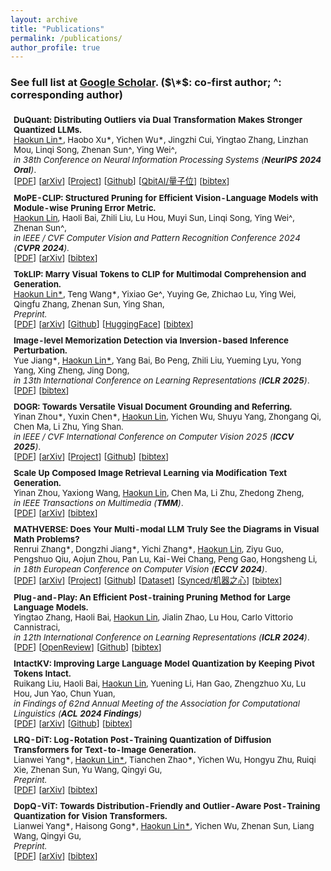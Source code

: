 ```yaml
---
layout: archive
title: "Publications"
permalink: /publications/
author_profile: true
---
```


<!-- {% if author.googlescholar %}
  You can also find my articles on <u><a href="{{author.googlescholar}}">my Google Scholar profile</a>.</u>
{% endif %}

{% include base_path %}

{% for post in site.publications reversed %}
  {% include archive-single.html %}
{% endfor %} -->

### See full list at [Google Scholar](https://scholar.google.com/citations?user=7DnpUlIAAAAJ). ($\*$: co-first author;  ^: corresponding author)

<table style="width:100%;border:None;border-spacing:0px;border-collapse:separate;margin-right:0;margin-left:0;font-size:0.95em;">
  <tr>
    <td style="padding:5px;width:70%;vertical-align:middle;border-right:none;border-bottom:none;">
      <b>DuQuant: Distributing Outliers via Dual Transformation Makes Stronger Quantized LLMs.</b> 
      <br>
      <u>Haokun Lin*</u>, Haobo Xu*, Yichen Wu*, Jingzhi Cui, Yingtao Zhang, Linzhan Mou, Linqi Song, Zhenan Sun^, Ying Wei^,
      <br>
      <i>in 38th Conference on Neural Information Processing Systems (<b>NeurIPS 2024 Oral</b>)</i>. 
      <br>
      [<a href="https://arxiv.org/pdf/2406.01721">PDF</a>]
      [<a href="https://arxiv.org/abs/2406.01721">arXiv</a>]
      [<a href="https://duquant.github.io/">Project</a>]
      [<a href="https://github.com/Hsu1023/DuQuant">Github</a>]
      [<a href="https://mp.weixin.qq.com/s/lM4HeylIivW8c2o5f6J8wg">QbitAI/量子位</a>] 
      [<a href="https://scholar.googleusercontent.com/scholar.bib?q=info:7ed_gRMZ2K8J:scholar.google.com/&output=citation&scisdr=ClGb7WsHEJj5ikR5kvs:AFWwaeYAAAAAZ_t_ivuNiaHr_MEN49QUocTVDlA&scisig=AFWwaeYAAAAAZ_t_isLaMkGx5aFWqySHBsqSer8&scisf=4&ct=citation&cd=-1&hl=en">bibtex</a>]
    </td>
    <!-- <td style="padding:10px;width:30%;vertical-align:middle;border-right:none;border-bottom:none;">
      <a href="/images/.png">
      <img src='/images/.png' width="300">
      </a>
    </td> -->
  </tr>

  <tr>
    <td style="padding:5px;width:70%;vertical-align:middle;border-right:none;border-bottom:none;">
      <b>MoPE-CLIP: Structured Pruning for Efficient Vision-Language Models with Module-wise Pruning Error Metric.</b>
      <br>
      <u>Haokun Lin</u>, Haoli Bai, Zhili Liu, Lu Hou, Muyi Sun, Linqi Song, Ying Wei^, Zhenan Sun^,
      <br>
      <i>in IEEE / CVF Computer Vision and Pattern Recognition Conference 2024 (<b>CVPR 2024</b>).</i>
      <br>
      [<a href="https://arxiv.org/pdf/2403.07839">PDF</a>]
      [<a href="https://arxiv.org/abs/2403.07839">arXiv</a>] 
      [<a href="https://scholar.googleusercontent.com/scholar.bib?q=info:8JMVX1X1EywJ:scholar.google.com/&output=citation&scisdr=ClGb7WsHEJj5ikR5qgY:AFWwaeYAAAAAZ_t_sgZf0jXNAehvp4b2wptIGY0&scisig=AFWwaeYAAAAAZ_t_snJf8JYEvv0mKJP1MpwYz5s&scisf=4&ct=citation&cd=-1&hl=en">bibtex</a>]
    </td>
    <!-- <td style="padding:10px;width:30%;vertical-align:middle;border-right:none;border-bottom:none;">
      <a href="/images/.png">
      <img src='/images/.png' width="300">
      </a>
    </td> -->
  </tr>


  <tr>
    <td style="padding:5px;width:70%;vertical-align:middle;border-right:none;border-bottom:none;">
      <b>TokLIP: Marry Visual Tokens to CLIP for Multimodal Comprehension and Generation.
      </b> 
      <br>
      <u>Haokun Lin*</u>, Teng Wang*, Yixiao Ge^, Yuying Ge, Zhichao Lu, Ying Wei, Qingfu Zhang, Zhenan Sun, Ying Shan,
      <br>
      <i>Preprint.</i>
      <br>
      [<a href="https://arxiv.org/pdf/2505.05422">PDF</a>]
      [<a href="https://arxiv.org/abs/2505.05422">arXiv</a>]
      [<a href="https://github.com/TencentARC/TokLIP">Github</a>]
      [<a href="https://huggingface.co/TencentARC/TokLIP">HuggingFace</a>]
      [<a href="https://scholar.googleusercontent.com/scholar.bib?q=info:2jh9qMaPVHgJ:scholar.google.com/&output=citation&scisdr=CgJucTIaELH0-YZ6j7Q:AAZF9b8AAAAAaER8l7RVHkiAdDbJTnz4PHg6yzY&scisig=AAZF9b8AAAAAaER8l7zmvc2_dhPOTNHwlrwvm-Y&scisf=4&ct=citation&cd=-1&hl=en">bibtex</a>]
    </td>
    <!-- <td style="padding:10px;width:30%;vertical-align:middle;border-right:none;border-bottom:none;">
      <a href="/images/.png">
      <img src='/images/.png' width="300">
      </a>
    </td> -->
  </tr>

  <tr>
    <td style="padding:5px;width:70%;vertical-align:middle;border-right:none;border-bottom:none;">
      <b>Image-level Memorization Detection via Inversion-based Inference Perturbation.</b> 
      <br>
      Yue Jiang*, <u>Haokun Lin*</u>, Yang Bai, Bo Peng, Zhili Liu, Yueming Lyu, Yong Yang, Xing Zheng, Jing Dong,
      <br>
      <i>in 13th International Conference on Learning Representations (<b>ICLR 2025</b>)</i>. 
      <br>
      [<a href="https://openreview.net/pdf?id=vwOq7twk7L">PDF</a>]
      [<a href="https://scholar.googleusercontent.com/scholar.bib?q=info:QLPWAqSZxR0J:scholar.google.com/&output=citation&scisdr=ClGb7WsaEJj5ikR5wk0:AFWwaeYAAAAAZ_t_2kwQyRuZ_GFWpFMIJGCFa5g&scisig=AFWwaeYAAAAAZ_t_2tyVM3U6q28uzR1k11m-W70&scisf=4&ct=citation&cd=-1&hl=en">bibtex</a>]
    </td>
    <!-- <td style="padding:10px;width:30%;vertical-align:middle;border-right:none;border-bottom:none;">
      <a href="/images/.png">
      <img src='/images/.png' width="300">
      </a>
    </td> -->
  </tr>


  <tr>
    <td style="padding:5px;width:70%;vertical-align:middle;border-right:none;border-bottom:none;">
      <b>DOGR: Towards Versatile Visual Document Grounding and Referring.</b>
      <br>
      Yinan Zhou*, Yuxin Chen*, <u>Haokun Lin</u>, Yichen Wu, Shuyu Yang, Zhongang Qi, Chen Ma, Li Zhu, Ying Shan.
      <br>
      <i>in IEEE / CVF International Conference on Computer Vision 2025 (<b>ICCV 2025</b>)</i>. 
      <br>
      [<a href="https://arxiv.org/pdf/2411.17125">PDF</a>]
      [<a href="https://arxiv.org/abs/2411.17125">arXiv</a>]
      [<a href="https://zyinan99.github.io/">Project</a>]
      [<a href="https://github.com/zyinan99/DOGR">Github</a>]
      [<a href="https://scholar.googleusercontent.com/scholar.bib?q=info:DjTyjQjmnM0J:scholar.google.com/&output=citation&scisdr=ClGb7WsHEJj5ikSGpKM:AFWwaeYAAAAAZ_uAvKMkwoXdxdqDzpd4Arf1M7c&scisig=AFWwaeYAAAAAZ_uAvBdls6PmZoUbq32URrRMRPg&scisf=4&ct=citation&cd=-1&hl=en">bibtex</a>]
    </td>
    <!-- <td style="padding:10px;width:30%;vertical-align:middle;border-right:none;border-bottom:none;">
      <a href="/images/.png">
      <img src='/images/.png' width="300">
      </a>
    </td> -->
  </tr>


  <tr>
    <td style="padding:5px;width:70%;vertical-align:middle;border-right:none;border-bottom:none;">
      <b>Scale Up Composed Image Retrieval Learning via Modification Text Generation.</b> 
      <br>
      Yinan Zhou, Yaxiong Wang, <u>Haokun Lin</u>, Chen Ma, Li Zhu, Zhedong Zheng,
      <br>
      <i>in IEEE Transactions on Multimedia (<b>TMM</b>)</i>. 
      <br>
      [<a href="https://openreview.net/pdf?id=vwOq7twk7L">PDF</a>]
      [<a href="https://arxiv.org/abs/2504.05316">arXiv</a>]
      [<a href="https://scholar.googleusercontent.com/scholar.bib?q=info:oOCvJsw6D8kJ:scholar.google.com/&output=citation&scisdr=ClGb7WsHEJj5ikSGWcQ:AFWwaeYAAAAAZ_uAQcRKhx48xG71FpHQIWDwjos&scisig=AFWwaeYAAAAAZ_uAQRmnKKsrbiQtB4Fb0IJeTP4&scisf=4&ct=citation&cd=-1&hl=en">bibtex</a>]
    </td>
    <!-- <td style="padding:10px;width:30%;vertical-align:middle;border-right:none;border-bottom:none;">
      <a href="/images/.png">
      <img src='/images/.png' width="300">
      </a>
    </td> -->
  </tr>

  <tr>
    <td style="padding:5px;width:70%;vertical-align:middle;border-right:none;border-bottom:none;">
      <b>MATHVERSE: Does Your Multi-modal LLM Truly See the Diagrams in Visual Math Problems?</b> 
      <br>
      Renrui Zhang*, Dongzhi Jiang*, Yichi Zhang*, <u>Haokun Lin</u>, Ziyu Guo, Pengshuo Qiu, Aojun Zhou, Pan Lu, Kai-Wei Chang, Peng Gao, Hongsheng Li,
      <br>
      <i>in 18th European Conference on Computer Vision (<b>ECCV 2024</b>)</i>. 
      <br>
      [<a href="https://arxiv.org/pdf/2403.14624">PDF</a>]
      [<a href="https://arxiv.org/abs/2403.14624">arXiv</a>]
      [<a href="https://mathverse-cuhk.github.io/">Project</a>]
      [<a href="https://github.com/ZrrSkywalker/MathVerse">Github</a>]
      [<a href="https://huggingface.co/datasets/AI4Math/MathVerse">Dataset</a>]
      [<a href="https://mp.weixin.qq.com/s/gEcCi92PdMMCItFII84lcw">Synced/机器之心</a>] 
      [<a href="https://scholar.googleusercontent.com/scholar.bib?q=info:8_jFJjLGaXQJ:scholar.google.com/&output=citation&scisdr=ClGb7WsHEJj5ikSGHzU:AFWwaeYAAAAAZ_uABzWJREnGYbVlZ3AmVBpXgRc&scisig=AFWwaeYAAAAAZ_uAB6M_J38b3iYZ_1XzTjDHKGo&scisf=4&ct=citation&cd=-1&hl=en">bibtex</a>]
    </td>
    <!-- <td style="padding:10px;width:30%;vertical-align:middle;border-right:none;border-bottom:none;">
      <a href="/images/.png">
      <img src='/images/.png' width="300">
      </a>
    </td> -->
  </tr>

  <tr>
    <td style="padding:5px;width:70%;vertical-align:middle;border-right:none;border-bottom:none;">
      <b>Plug-and-Play: An Efficient Post-training Pruning Method for Large Language Models.</b> 
      <br>
      Yingtao Zhang, Haoli Bai, <u>Haokun Lin</u>, Jialin Zhao, Lu Hou, Carlo Vittorio Cannistraci,
      <br>
      <i>in 12th International Conference on Learning Representations (<b>ICLR 2024</b>)</i>. 
      <br>
      [<a href="https://openreview.net/pdf?id=Tr0lPx9woF">PDF</a>]
      [<a href="https://openreview.net/forum?id=Tr0lPx9woF">OpenReview</a>]
      [<a href="https://github.com/biomedical-cybernetics/Relative-importance-and-activation-pruning">Github</a>]
      [<a href="https://scholar.googleusercontent.com/scholar.bib?q=info:fHzPozkRlIAJ:scholar.google.com/&output=citation&scisdr=ClGb7WsaEJj5ikSGRYw:AFWwaeYAAAAAZ_uAXY2CO_WRj7QUgbVq5ht6HpI&scisig=AFWwaeYAAAAAZ_uAXXT9m06SL90bosUJMTfmNTY&scisf=4&ct=citation&cd=-1&hl=en">bibtex</a>]
    </td>
    <!-- <td style="padding:10px;width:30%;vertical-align:middle;border-right:none;border-bottom:none;">
      <a href="/images/.png">
      <img src='/images/.png' width="300">
      </a>
    </td> -->
  </tr>

  <tr>
    <td style="padding:5px;width:70%;vertical-align:middle;border-right:none;border-bottom:none;">
      <b>IntactKV: Improving Large Language Model Quantization by Keeping Pivot Tokens Intact.</b>
      <br>
      Ruikang Liu, Haoli Bai, <u>Haokun Lin</u>, Yuening Li, Han Gao, Zhengzhuo Xu, Lu Hou, Jun Yao, Chun Yuan,
      <br>
      <i>in Findings of 62nd Annual Meeting of the Association for Computational Linguistics (<b>ACL 2024 Findings</b>)</i>
      <br>
      [<a href="https://arxiv.org/pdf/2403.01241">PDF</a>]
      [<a href="https://arxiv.org/abs/2403.01241">arXiv</a>]
      [<a href="https://github.com/ruikangliu/IntactKV">Github</a>]
      [<a href="https://scholar.googleusercontent.com/scholar.bib?q=info:OkR9s_hreeMJ:scholar.google.com/&output=citation&scisdr=ClGb7WsaEJj5ikSGj3E:AFWwaeYAAAAAZ_uAl3ANRYJrWIPbZDlX9sxIqRs&scisig=AFWwaeYAAAAAZ_uAl8u3S96pRNoUs-tFPU9b4mI&scisf=4&ct=citation&cd=-1&hl=en">bibtex</a>]
    </td>
    <!-- <td style="padding:10px;width:30%;vertical-align:middle;border-right:none;border-bottom:none;">
      <a href="/images/.png">
      <img src='/images/.png' width="300">
      </a>
    </td> -->
  </tr>



  <tr>
    <td style="padding:5px;width:70%;vertical-align:middle;border-right:none;border-bottom:none;">
      <b>LRQ-DiT: Log-Rotation Post-Training Quantization of Diffusion Transformers for Text-to-Image Generation.</b>
      <br>
      Lianwei Yang*, <u>Haokun Lin*</u>, Tianchen Zhao*, Yichen Wu, Hongyu Zhu, Ruiqi Xie, Zhenan Sun, Yu Wang, Qingyi Gu,
      <br>
      <i>Preprint.</i>
      <br>
      [<a href="https://arxiv.org/pdf/2505.05422">PDF</a>]
      [<a href="https://arxiv.org/abs/2505.05422">arXiv</a>]
      <!-- [<a href="https://github.com/TencentARC/TokLIP">Github</a>]
      [<a href="https://huggingface.co/TencentARC/TokLIP">HuggingFace</a>] -->
      [<a href="https://scholar.googleusercontent.com/scholar.bib?q=info:qogzKLWPyMUJ:scholar.google.com/&output=citation&scisdr=CgJucTIPEP3LnlmuTwA:AAZF9b8AAAAAaJ2oVwCtZ_4Xy-aVbQWsehtAOBY&scisig=AAZF9b8AAAAAaJ2oV1u8g8mGP88KMEVjMC6YYpw&scisf=4&ct=citation&cd=-1&hl=en">bibtex</a>]
    </td>
    <!-- <td style="padding:10px;width:30%;vertical-align:middle;border-right:none;border-bottom:none;">
      <a href="/images/.png">
      <img src='/images/.png' width="300">
      </a>
    </td> -->
  </tr>


  <tr>
    <td style="padding:5px;width:70%;vertical-align:middle;border-right:none;border-bottom:none;">
      <b>DopQ-ViT: Towards Distribution-Friendly and Outlier-Aware Post-Training Quantization for Vision Transformers.</b>
      <br>
      Lianwei Yang*, Haisong Gong*, <u>Haokun Lin*</u>, Yichen Wu, Zhenan Sun, Liang Wang, Qingyi Gu,
      <br>
      <i>Preprint.</i>
      <br>
      [<a href="https://arxiv.org/pdf/2408.03291">PDF</a>]
      [<a href="https://arxiv.org/abs/2408.03291">arXiv</a>]
      <!-- [<a href="https://github.com/TencentARC/TokLIP">Github</a>]
      [<a href="https://huggingface.co/TencentARC/TokLIP">HuggingFace</a>] -->
      [<a href="https://scholar.googleusercontent.com/scholar.bib?q=info:hjUx9US2ziQJ:scholar.google.com/&output=citation&scisdr=CgJucTIeEJXbnlmp4Q0:AAZF9b8AAAAAaJ2v-Q3QOHYGHbwkSzLuhRjzSI0&scisig=AAZF9b8AAAAAaJ2v-YZJFXXmQ57IvKwZPmQF72E&scisf=4&ct=citation&cd=-1&hl=en">bibtex</a>]
    </td>
    <!-- <td style="padding:10px;width:30%;vertical-align:middle;border-right:none;border-bottom:none;">
      <a href="/images/.png">
      <img src='/images/.png' width="300">
      </a>
    </td> -->
  </tr>

</table>